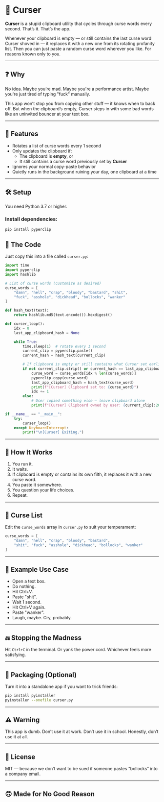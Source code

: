 # 🤬 Curser

**Curser** is a stupid clipboard utility that cycles through curse words every second. That’s it. That’s the app.

Whenever your clipboard is empty — or still contains the last curse word Curser shoved in — it replaces it with a new one from its rotating profanity list. Then you can just paste a random curse word wherever you like. For reasons known only to you.

---

## ❓ Why

No idea. Maybe you’re mad. Maybe you're a performance artist. Maybe you're just tired of typing "fuck" manually.

This app won’t stop you from copying other stuff — it knows when to back off. But when the clipboard’s empty, Curser steps in with some bad words like an uninvited bouncer at your text box.

---

## 🧃 Features

- Rotates a list of curse words every 1 second  
- Only updates the clipboard if:  
  - The clipboard is **empty**, or  
  - It still contains a curse word previously set by **Curser**  
- Ignores your normal copy-paste behavior  
- Quietly runs in the background ruining your day, one clipboard at a time

---

## 🛠️ Setup

You need Python 3.7 or higher.

### Install dependencies:
```bash
pip install pyperclip
```

## 🐍 The Code

Just copy this into a file called `curser.py`:

```python
import time
import pyperclip
import hashlib

# List of curse words (customize as desired)
curse_words = [
    "damn", "hell", "crap", "bloody", "bastard", "shit",
    "fuck", "asshole", "dickhead", "bollocks", "wanker"
]

def hash_text(text):
    return hashlib.md5(text.encode()).hexdigest()

def curser_loop():
    idx = 0
    last_app_clipboard_hash = None

    while True:
        time.sleep(1)  # rotate every 1 second
        current_clip = pyperclip.paste()
        current_hash = hash_text(current_clip)

        # If clipboard is empty or still contains what Curser set earlier
        if not current_clip.strip() or current_hash == last_app_clipboard_hash:
            curse_word = curse_words[idx % len(curse_words)]
            pyperclip.copy(curse_word)
            last_app_clipboard_hash = hash_text(curse_word)
            print(f"[Curser] Clipboard set to: {curse_word}")
            idx += 1
        else:
            # User copied something else — leave clipboard alone
            print(f"[Curser] Clipboard owned by user: {current_clip[:20]}...")

if __name__ == "__main__":
    try:
        curser_loop()
    except KeyboardInterrupt:
        print("\n[Curser] Exiting.")
```

---

## 🧠 How It Works

1. You run it.  
2. It waits.  
3. If clipboard is empty or contains its own filth, it replaces it with a new curse word.  
4. You paste it somewhere.  
5. You question your life choices.  
6. Repeat.

---

## 🤡 Curse List

Edit the `curse_words` array in `curser.py` to suit your temperament:

```python
curse_words = [
    "damn", "hell", "crap", "bloody", "bastard",
    "shit", "fuck", "asshole", "dickhead", "bollocks", "wanker"
]
```

---

## 🧪 Example Use Case

- Open a text box.  
- Do nothing.  
- Hit Ctrl+V.  
- Paste "shit".  
- Wait 1 second.  
- Hit Ctrl+V again.  
- Paste "wanker".  
- Laugh, maybe. Cry, probably.

---

## 🔚 Stopping the Madness

Hit `Ctrl+C` in the terminal. Or yank the power cord. Whichever feels more satisfying.

---

## 🧱 Packaging (Optional)

Turn it into a standalone app if you want to trick friends:

```bash
pip install pyinstaller
pyinstaller --onefile curser.py
```

---

## ⚠️ Warning

This app is dumb. Don’t use it at work. Don’t use it in school. Honestly, don’t use it at all.

---

## 🏁 License

MIT — because we don’t want to be sued if someone pastes “bollocks” into a company email.

---

## 🙃 Made for No Good Reason
